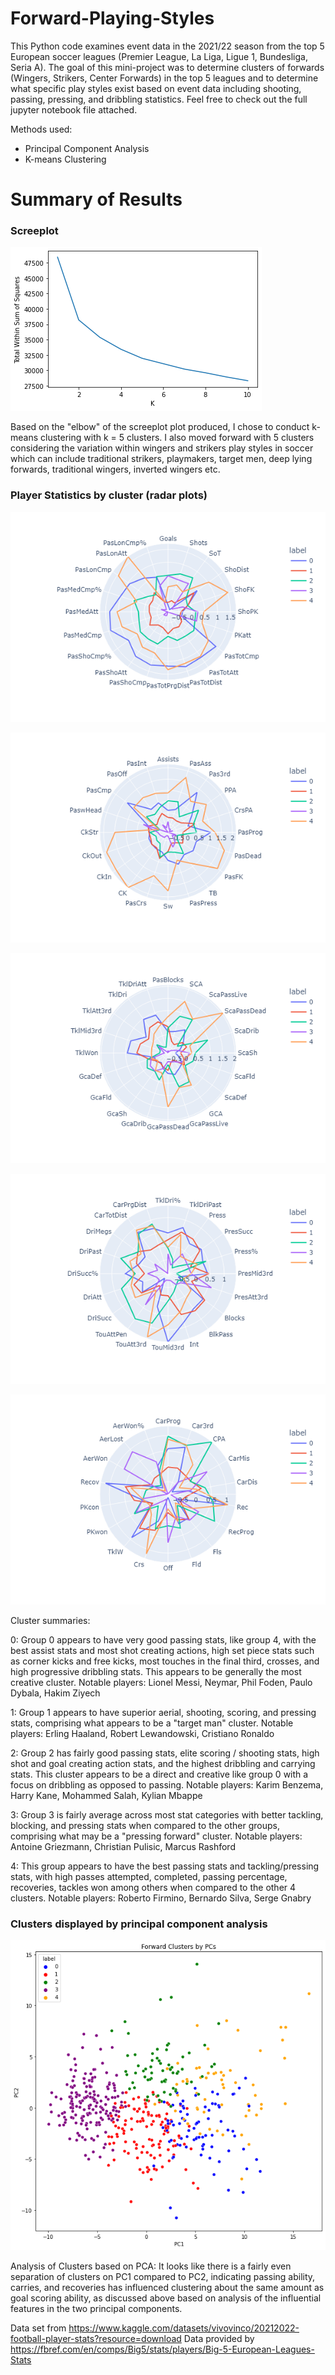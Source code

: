 # Forward-Playing-Styles

This Python code examines event data in the 2021/22 season from the top 5 European soccer leagues (Premier League, La Liga, Ligue 1, Bundesliga, Seria A). The goal of this mini-project was to determine clusters of forwards (Wingers, Strikers, Center Forwards) in the top 5 leagues and to determine what specific play styles exist based on event data including shooting, passing, pressing, and dribbling statistics. Feel free to check out the full jupyter notebook file attached.

Methods used: 
* Principal Component Analysis
* K-means Clustering

# Summary of Results

### Screeplot

![scree](screeplot.png)

Based on the "elbow" of the screeplot plot produced, I chose to conduct k-means clustering with k = 5 clusters. I also moved forward with 5 clusters considering the variation within wingers and strikers play styles in soccer which can include traditional strikers, playmakers, target men, deep lying forwards, traditional wingers, inverted wingers etc.

### Player Statistics by cluster (radar plots)

![fwd1](fwd1.png)

![fwd2](fwd2.png)

![fwd3](fwd3.png)

![fwd4](fwd4.png)

![fwd5](fwd5.png)

Cluster summaries:

0: Group 0 appears to have very good passing stats, like group 4, with the best assist stats and most shot creating actions, high set piece stats such as corner kicks and free kicks, most touches in the final third, crosses, and high progressive dribbling stats. This appears to be generally the most creative cluster. Notable players: Lionel Messi, Neymar, Phil Foden, Paulo Dybala, Hakim Ziyech

1: Group 1 appears to have superior aerial, shooting, scoring, and pressing stats, comprising what appears to be a "target man" cluster. Notable players: Erling Haaland, Robert Lewandowski, Cristiano Ronaldo

2: Group 2 has fairly good passing stats, elite scoring / shooting stats, high shot and goal creating action stats, and the highest dribbling and carrying stats. This cluster appears to be a direct and creative like group 0 with a focus on dribbling as opposed to passing. Notable players: Karim Benzema, Harry Kane, Mohammed Salah, Kylian Mbappe

3: Group 3 is fairly average across most stat categories with better tackling, blocking, and pressing stats when compared to the other groups, comprising what may be a "pressing forward" cluster. Notable players: Antoine Griezmann, Christian Pulisic, Marcus Rashford

4: This group appears to have the best passing stats and tackling/pressing stats, with high passes attempted, completed, passing percentage, recoveries, tackles won among others when compared to the other 4 clusters. Notable players: Roberto Firmino, Bernardo Silva, Serge Gnabry

### Clusters displayed by principal component analysis

![pca](fwd_pca.png)

Analysis of Clusters based on PCA: It looks like there is a fairly even separation of clusters on PC1 compared to PC2, indicating passing ability, carries, and recoveries has influenced clustering about the same amount as goal scoring ability, as discussed above based on analysis of the influential features in the two principal components.

Data set from https://www.kaggle.com/datasets/vivovinco/20212022-football-player-stats?resource=download
Data provided by https://fbref.com/en/comps/Big5/stats/players/Big-5-European-Leagues-Stats
